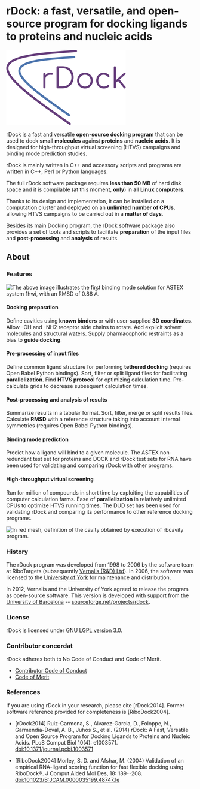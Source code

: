 # rDock: a fast, versatile, and open-source program for docking ligands to proteins and nucleic acids

![rDock Logo](docs/_static/logo.png)

rDock is a fast and versatile **open-source docking program** that can be used
to dock **small molecules** against **proteins** and **nucleic acids**. It is
designed for high-throughput virtual screening (HTVS) campaigns and binding mode
prediction studies.

rDock is mainly written in C++ and accessory scripts and programs are written in
C++, Perl or Python languages.

The full rDock software package requires **less than 50 MB** of hard disk space
and it is compilable (at this moment, **only**) in **all Linux computers**.

Thanks to its design and implementation, it can be installed on a computation
cluster and deployed on an **unlimited number of CPUs**, allowing HTVS campaigns
to be carried out in a **matter of days**.

Besides its main Docking program, the rDock software package also provides a set
of tools and scripts to facilitate **preparation** of the input files and
**post-processing** and **analysis** of results.

## About

### Features

![The above image illustrates the first binding mode solution for ASTEX system
1hwi, with an RMSD of 0.88 Å.](docs/_images/dock1.jpg)

#### Docking preparation

Define cavities using **known binders** or with user-supplied **3D
coordinates**. Allow -OH and -NH2 receptor side chains to rotate. Add explicit
solvent molecules and structural waters. Supply pharmacophoric restraints as a
bias to **guide docking**.

#### Pre-processing of input files

Define common ligand structure for performing **tethered docking** (requires
Open Babel Python bindings). Sort, filter or split ligand files for facilitating
**parallelization**. Find **HTVS protocol** for optimizing calculation time.
Pre-calculate grids to decrease subsequent calculation times.

#### Post-processing and analysis of results

Summarize results in a tabular format. Sort, filter, merge or split results
files. Calculate **RMSD** with a reference structure taking into account
internal symmetries (requires Open Babel Python bindings).

#### Binding mode prediction

Predict how a ligand will bind to a given molecule. The ASTEX non-redundant test
set for proteins and DOCK and rDock test sets for RNA have been used for
validating and comparing rDock with other programs.

#### High-throughput virtual screening

Run for million of compounds in short time by exploiting the capabilities of
computer calculation farms. Ease of **parallelization** in relatively unlimited
CPUs to optimize HTVS running times. The DUD set has been used for validating
rDock and comparing its performance to other reference docking programs.

![In red mesh, definition of the cavity obtained by execution of `rbcavity`
program.](docs/_images/dock2.jpg)

### History

The rDock program was developed from 1998 to 2006 by the software team at
RiboTargets (subsequently [Vernalis (R&D) Ltd](https://www.vernalis.com/)).
In 2006, the software was licensed to the
[University of York](http://www.ysbl.york.ac.uk/) for maintenance and
distribution.

In 2012, Vernalis and the University of York agreed to release the program as
open-source software. This version is developed with support from the
[University of Barcelona](http://www.ub.edu/cbdd/) --
[sourceforge.net/projects/rdock](http://sourceforge.net/projects/rdock/).

### License

rDock is licensed under [GNU LGPL version 3.0](LICENSE.md).

### Contributor concordat

rDock adheres both to No Code of Conduct and Code of Merit.

* [Contributor Code of Conduct](CODE_OF_CONDUCT.md)
* [Code of Merit](CODE_OF_MERIT.md)

### References

If you are using rDock in your research, please cite [rDock2014]. Former
software reference provided for completeness is [RiboDock2004].

* [rDock2014] Ruiz-Carmona, S., Alvarez-Garcia, D., Foloppe, N.,
  Garmendia-Doval, A. B., Juhos S., et al. (2014) rDock: A Fast, Versatile and
  Open Source Program for Docking Ligands to Proteins and Nucleic Acids. PLoS
  Comput Biol 10(4): e1003571.
  [doi:10.1371/journal.pcbi.1003571](https://doi.org/10.1371/journal.pcbi.1003571)

* [RiboDock2004] Morley, S. D. and Afshar, M. (2004) Validation of an empirical
  RNA-ligand scoring function for fast flexible docking using RiboDock®. J
  Comput Aided Mol Des, 18: 189--208.
  [doi:10.1023/B:JCAM.0000035199.48747.1e](https://doi.org/10.1023/B:JCAM.0000035199.48747.1e)
